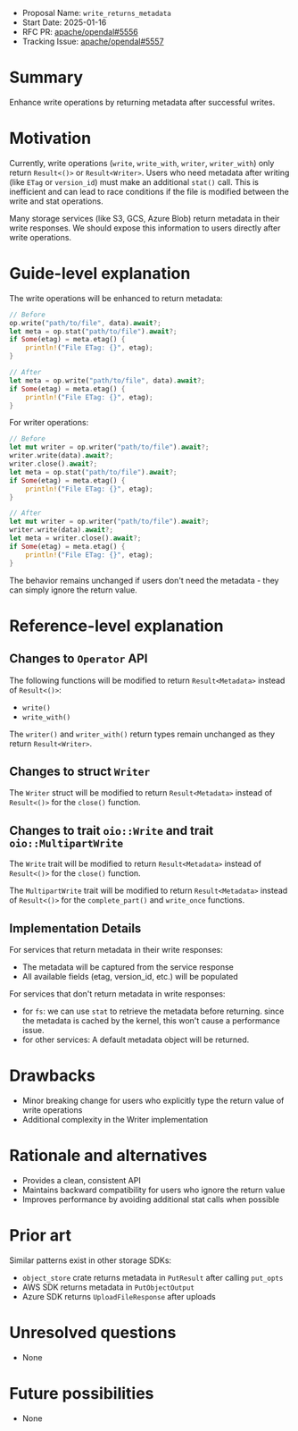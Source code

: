 - Proposal Name: `write_returns_metadata`
- Start Date: 2025-01-16
- RFC PR: [apache/opendal#5556](https://github.com/apache/opendal/pull/5556)
- Tracking Issue: [apache/opendal#5557](https://github.com/apache/opendal/issues/5557)

# Summary

Enhance write operations by returning metadata after successful writes.

# Motivation

Currently, write operations (`write`, `write_with`, `writer`, `writer_with`) only return `Result<()>` or `Result<Writer>`. 
Users who need metadata after writing (like `ETag` or `version_id`) must make an additional `stat()` call. This is inefficient 
and can lead to race conditions if the file is modified between the write and stat operations.

Many storage services (like S3, GCS, Azure Blob) return metadata in their write responses. We should expose this information 
to users directly after write operations.

# Guide-level explanation

The write operations will be enhanced to return metadata:

```rust
// Before
op.write("path/to/file", data).await?;
let meta = op.stat("path/to/file").await?;
if Some(etag) = meta.etag() {
    println!("File ETag: {}", etag);
}

// After
let meta = op.write("path/to/file", data).await?;
if Some(etag) = meta.etag() {
    println!("File ETag: {}", etag);
}
```

For writer operations:

```rust
// Before
let mut writer = op.writer("path/to/file").await?;
writer.write(data).await?;
writer.close().await?;
let meta = op.stat("path/to/file").await?;
if Some(etag) = meta.etag() {
    println!("File ETag: {}", etag);
}

// After
let mut writer = op.writer("path/to/file").await?;
writer.write(data).await?;
let meta = writer.close().await?;
if Some(etag) = meta.etag() {
    println!("File ETag: {}", etag);
}
```

The behavior remains unchanged if users don't need the metadata - they can simply ignore the return value.

# Reference-level explanation

## Changes to `Operator` API

The following functions will be modified to return `Result<Metadata>` instead of `Result<()>`:

- `write()`
- `write_with()`

The `writer()` and `writer_with()` return types remain unchanged as they return `Result<Writer>`.

## Changes to struct `Writer`

The `Writer` struct will be modified to return `Result<Metadata>` instead of `Result<()>` for the `close()` function.

## Changes to trait `oio::Write` and trait `oio::MultipartWrite`

The `Write` trait will be modified to return `Result<Metadata>` instead of `Result<()>` for the `close()` function.

The `MultipartWrite` trait will be modified to return `Result<Metadata>` instead of `Result<()>` for the `complete_part()` 
and `write_once` functions.

## Implementation Details

For services that return metadata in their write responses:
- The metadata will be captured from the service response
- All available fields (etag, version_id, etc.) will be populated

For services that don't return metadata in write responses:
- for `fs`: we can use `stat` to retrieve the metadata before returning. since the metadata is cached by the kernel, 
this won't cause a performance issue.
- for other services: A default metadata object will be returned.


# Drawbacks

- Minor breaking change for users who explicitly type the return value of write operations
- Additional complexity in the Writer implementation

# Rationale and alternatives

- Provides a clean, consistent API
- Maintains backward compatibility for users who ignore the return value
- Improves performance by avoiding additional stat calls when possible

# Prior art

Similar patterns exist in other storage SDKs:

- `object_store` crate returns metadata in `PutResult` after calling `put_opts`
- AWS SDK returns metadata in `PutObjectOutput`
- Azure SDK returns `UploadFileResponse` after uploads

# Unresolved questions

- None


# Future possibilities

- None